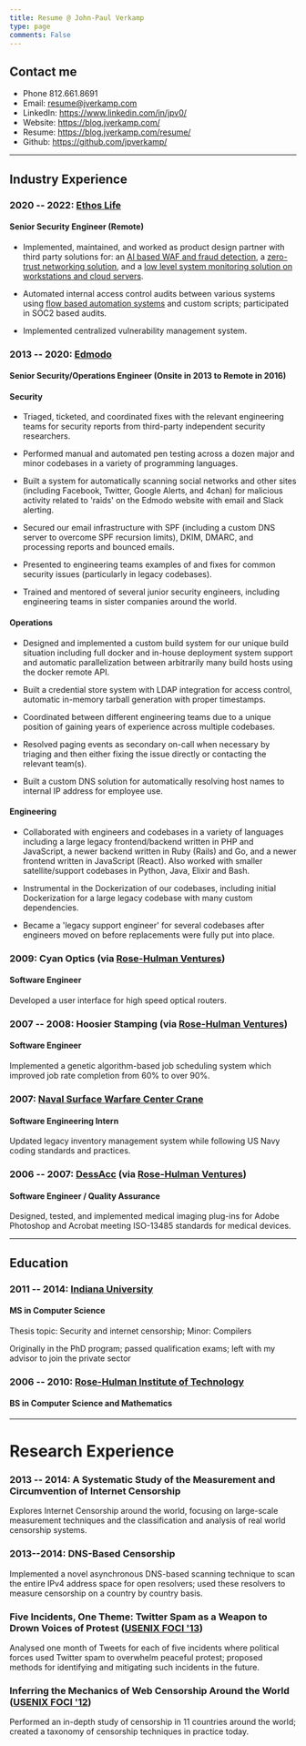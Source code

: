 ```yaml
---
title: Resume @ John-Paul Verkamp
type: page
comments: False
---
```

## Contact me

* Phone 812.661.8691
* Email: resume@jverkamp.com
* LinkedIn: https://www.linkedin.com/in/jpv0/
* Website: https://blog.jverkamp.com/
* Resume: https://blog.jverkamp.com/resume/
* Github: https://github.com/jpverkamp/

---

## Industry Experience

### 2020 -- 2022: [Ethos Life](https://www.ethoslife.com/)

#### Senior Security Engineer (Remote)

* Implemented, maintained, and worked as product design partner with third party solutions for: an [AI based WAF and fraud detection](https://www.traceable.ai/), a [zero-trust networking solution](https://www.banyansecurity.io/), and a [low level system monitoring solution on workstations and cloud servers](https://www.uptycs.com/). 

* Automated internal access control audits between various systems using [flow based automation systems](https://www.tines.com/) and custom scripts; participated in SOC2 based audits.

* Implemented centralized vulnerability management system. 

### 2013 -- 2020: [Edmodo](https://edmodo.com/)

#### Senior Security/Operations Engineer (Onsite in 2013 to Remote in 2016)

#### Security

* Triaged, ticketed, and coordinated fixes with the relevant engineering teams for security reports from third-party independent security researchers. 

* Performed manual and automated pen testing across a dozen major and minor codebases in a variety of programming languages. 

* Built a system for automatically scanning social networks and other sites (including Facebook, Twitter, Google Alerts, and 4chan) for malicious activity related to 'raids' on the Edmodo website with email and Slack alerting.

* Secured our email infrastructure with SPF (including a custom DNS server to overcome SPF recursion limits), DKIM, DMARC, and processing reports and bounced emails. 

* Presented to engineering teams examples of and fixes for common security issues (particularly in legacy codebases).

* Trained and mentored of several junior security engineers, including engineering teams in sister companies around the world. 

#### Operations

* Designed and implemented a custom build system for our unique build situation including full docker and in-house deployment system support and automatic parallelization between arbitrarily many build hosts using the docker remote API. 

* Built a credential store system with LDAP integration for access control, automatic in-memory tarball generation with proper timestamps.

* Coordinated between different engineering teams due to a unique position of gaining years of experience across multiple codebases. 

* Resolved paging events as secondary on-call when necessary by triaging and then either fixing the issue directly or contacting the relevant team(s).

* Built a custom DNS solution for automatically resolving host names to internal IP address for employee use. 

#### Engineering

* Collaborated with engineers and codebases in a variety of languages including a large legacy frontend/backend written in PHP and JavaScript, a newer backend written in  Ruby (Rails) and Go, and a newer frontend written in JavaScript (React). Also worked with smaller satellite/support codebases in Python, Java, Elixir and Bash. 

* Instrumental in the Dockerization of our codebases, including initial Dockerization for a large legacy codebase with many custom dependencies. 

* Became a 'legacy support engineer' for several codebases after engineers moved on before replacements were fully put into place. 

### 2009: Cyan Optics (via [Rose-Hulman Ventures](https://www.rhventures.org/))

#### Software Engineer

Developed a user interface for high speed optical routers.

### 2007 -- 2008: Hoosier Stamping (via [Rose-Hulman Ventures](https://www.rhventures.org/))

#### Software Engineer

Implemented a genetic algorithm-based job scheduling system which improved job rate completion from 60% to over 90%.

### 2007: [Naval Surface Warfare Center Crane](https://www.navsea.navy.mil/Home/Warfare-Centers/NSWC-Crane/)

#### Software Engineering Intern

Updated legacy inventory management system while following US Navy coding standards and practices.

### 2006 -- 2007: [DessAcc](https://www.desacc.com/) (via [Rose-Hulman Ventures](https://www.rhventures.org/))

#### Software Engineer / Quality Assurance

Designed, tested, and implemented medical imaging plug-ins for Adobe Photoshop and Acrobat meeting ISO-13485 standards for medical devices.

---
## Education

### 2011 -- 2014: [Indiana University](https://cs.indiana.edu/)

#### MS in Computer Science

Thesis topic: Security and internet censorship; Minor: Compilers

Originally in the PhD program; passed qualification exams; left with my advisor to join the private sector

### 2006 -- 2010: [Rose-Hulman Institute of Technology](https://www.rose-hulman.edu/)

#### BS in Computer Science and Mathematics

---

# Research Experience

### 2013 -- 2014:  A Systematic Study of the Measurement and Circumvention of Internet Censorship

Explores Internet Censorship around the world, focusing on large-scale measurement techniques and the classification and analysis of real world censorship systems.

### 2013--2014: DNS-Based Censorship

Implemented a novel asynchronous DNS-based scanning technique to scan the entire IPv4 address space for open resolvers; used these resolvers to measure censorship on a country by country basis.

### Five Incidents, One Theme: Twitter Spam as a Weapon to Drown Voices of Protest ([USENIX FOCI '13](https://www.usenix.org/conference/foci13))

Analysed one month of Tweets for each of five incidents where political forces used Twitter spam to overwhelm peaceful protest; proposed methods for identifying and mitigating such incidents in the future.

### Inferring the Mechanics of Web Censorship Around the World ([USENIX FOCI '12](https://www.usenix.org/conference/foci12))

Performed an in-depth study of censorship in 11 countries around the world; created a taxonomy of censorship techniques in practice today.
